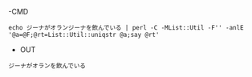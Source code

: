 -CMD

```
echo ジーナがオランジーナを飲んでいる | perl -C -MList::Util -F'' -anlE '@a=@F;@rt=List::Util::uniqstr @a;say @rt'
```


- OUT

```
ジーナがオランを飲んでいる
```
